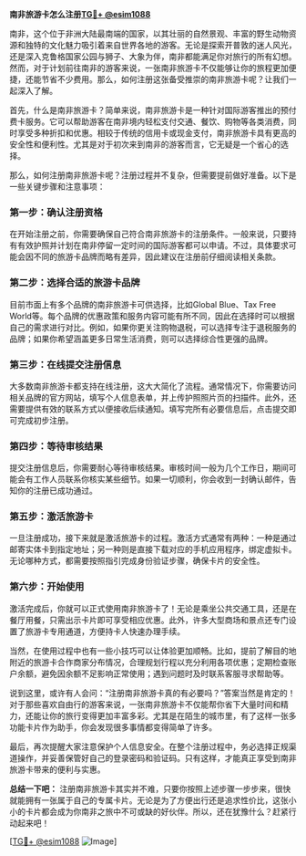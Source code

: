 **南非旅游卡怎么注册[TG💪+ @esim1088](https://t.me/s/esim1088)**

南非，这个位于非洲大陆最南端的国家，以其壮丽的自然景观、丰富的野生动物资源和独特的文化魅力吸引着来自世界各地的游客。无论是探索开普敦的迷人风光，还是深入克鲁格国家公园与狮子、大象为伴，南非都能满足你对旅行的所有幻想。然而，对于计划前往南非的游客来说，一张南非旅游卡不仅能够让你的旅程更加便捷，还能节省不少费用。那么，如何注册这张备受推崇的南非旅游卡呢？让我们一起深入了解。

首先，什么是南非旅游卡？简单来说，南非旅游卡是一种针对国际游客推出的预付费卡服务。它可以帮助游客在南非境内轻松支付交通、餐饮、购物等各类消费，同时享受多种折扣和优惠。相较于传统的信用卡或现金支付，南非旅游卡具有更高的安全性和便利性。尤其是对于初次来到南非的游客而言，它无疑是一个省心的选择。

那么，如何注册南非旅游卡呢？注册过程并不复杂，但需要提前做好准备。以下是一些关键步骤和注意事项：

### 第一步：确认注册资格
在开始注册之前，你需要确保自己符合南非旅游卡的注册条件。一般来说，只要持有有效护照并计划在南非停留一定时间的国际游客都可以申请。不过，具体要求可能会因不同的旅游卡品牌而略有差异，因此建议在注册前仔细阅读相关条款。

### 第二步：选择合适的旅游卡品牌
目前市面上有多个品牌的南非旅游卡可供选择，比如Global Blue、Tax Free World等。每个品牌的优惠政策和服务内容可能有所不同，因此在选择时可以根据自己的需求进行对比。例如，如果你更关注购物退税，可以选择专注于退税服务的品牌；如果你希望涵盖更多日常生活消费，则可以选择综合性更强的品牌。

### 第三步：在线提交注册信息
大多数南非旅游卡都支持在线注册，这大大简化了流程。通常情况下，你需要访问相关品牌的官方网站，填写个人信息表单，并上传护照照片页的扫描件。此外，还需要提供有效的联系方式以便接收后续通知。填写完所有必要信息后，点击提交即可完成初步注册。

### 第四步：等待审核结果
提交注册信息后，你需要耐心等待审核结果。审核时间一般为几个工作日，期间可能会有工作人员联系你核实某些细节。如果一切顺利，你会收到一封确认邮件，告知你的注册已成功通过。

### 第五步：激活旅游卡
一旦注册成功，接下来就是激活旅游卡的过程。激活方式通常有两种：一种是通过邮寄实体卡到指定地址；另一种则是直接下载对应的手机应用程序，绑定虚拟卡。无论哪种方式，都需要按照指引完成身份验证步骤，确保卡片的安全性。

### 第六步：开始使用
激活完成后，你就可以正式使用南非旅游卡了！无论是乘坐公共交通工具，还是在餐厅用餐，只需出示卡片即可享受相应优惠。此外，许多大型商场和景点还专门设置了旅游卡专用通道，方便持卡人快速办理手续。

当然，在使用过程中也有一些小技巧可以让体验更加顺畅。比如，提前了解目的地附近的旅游卡合作商家分布情况，合理规划行程以充分利用各项优惠；定期检查账户余额，避免因余额不足影响正常使用；遇到问题时及时联系客服寻求帮助等。

说到这里，或许有人会问：“注册南非旅游卡真的有必要吗？”答案当然是肯定的！对于那些喜欢自由行的游客来说，一张南非旅游卡不仅能帮你省下大量时间和精力，还能让你的旅行变得更加丰富多彩。尤其是在陌生的城市里，有了这样一张多功能卡片作为助手，你会发现很多事情都变得简单了许多。

最后，再次提醒大家注意保护个人信息安全。在整个注册过程中，务必选择正规渠道操作，并妥善保管好自己的登录密码和验证码。只有这样，才能真正享受到南非旅游卡带来的便利与实惠。

**总结一下吧：** 注册南非旅游卡其实并不难，只要你按照上述步骤一步步来，很快就能拥有一张属于自己的专属卡片。无论是为了方便出行还是追求性价比，这张小小的卡片都会成为你南非之旅中不可或缺的好伙伴。所以，还在犹豫什么？赶紧行动起来吧！

[[TG💪+ @esim1088](https://t.me/s/esim1088) ![Image](https://i.postimg.cc/4NQfJmqS/Snipaste-2025-05-13-00-14-12.png)]